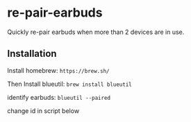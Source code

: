 # re-pair-earbuds
Quickly re-pair earbuds when more than 2 devices are in use.

## Installation

Install homebrew:
`https://brew.sh/`

Then Install blueutil:
`brew install blueutil`

identify earbuds:
`blueutil --paired`

change id in script below
